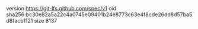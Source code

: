 version https://git-lfs.github.com/spec/v1
oid sha256:bc30e82a5a22c4a0745e09401b24e8773c63e4f8cde26dd8d57ba5d8facb1121
size 8137
